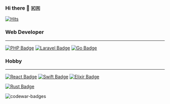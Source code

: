 ### Hi there 👋 :kr: 

[![Hits](https://hits.seeyoufarm.com/api/count/incr/badge.svg?url=https%3A%2F%2Fgithub.com%2Fhooneun%2Fhit-counter&count_bg=%2379C83D&title_bg=%23555555&icon=&icon_color=%23E7E7E7&title=hits&edge_flat=false)](https://hits.seeyoufarm.com)

### Web Developer
---
[![PHP Badge](https://img.shields.io/badge/PHP-000000?style=flat-square&logo=php)](https://www.php.net)
[![Laravel Badge](https://img.shields.io/badge/Laravel-000000?style=flat-square&logo=laravel)](https://www.laravel.kr)
[![Go Badge](https://img.shields.io/badge/Go-000000?style=flat-square&logo=go)](https://golang.org/)



### Hobby
---

[![React Badge](https://img.shields.io/badge/react-black?logo=React&style=flat-square)]()
[![Swift Badge](https://img.shields.io/badge/Swift-000000?style=flat-square&logo=Swift&logoColor=white)](https://developer.apple.com/kr/swift)
[![Elixir Badge](https://img.shields.io/badge/Elixir-000000?style=flat-square&logo=Elixir)](https://elixir-lang.org/)

[![Rust Badge](https://img.shields.io/badge/Rust-000000?style=flat-square&logo=rust)](https://www.rust-lang.org/)



<!-- ![GitHub stats](https://github-readme-stats.vercel.app/api?username=hooneun&show_icons=true) -->




<!--
[![Top Langs](https://github-readme-stats.vercel.app/api/top-langs/?username=hooneun)](https://github.com/anuraghazra/github-readme-stats)
**hooneun/hooneun** is a ✨ _special_ ✨ repository because its `README.md` (this file) appears on your GitHub profile.

Here are some ideas to get you started:

- 🔭 I’m currently working on ...
- 🌱 I’m currently learning ...
- 👯 I’m looking to collaborate on ...
- 🤔 I’m looking for help with ...
- 💬 Ask me about ...
- 📫 How to reach me: ...
- 😄 Pronouns: ...
- ⚡ Fun fact: ...
-->

<img src="https://www.codewars.com/users/hooneun/badges/micro" alt="codewar-badges" />
